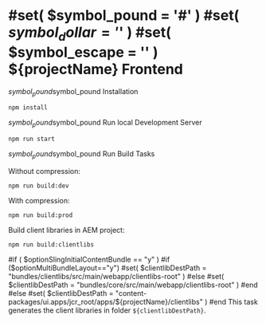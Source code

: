 #set( $symbol_pound = '#' )
#set( $symbol_dollar = '$' )
#set( $symbol_escape = '\' )
${projectName} Frontend
=======================

$symbol_pound$symbol_pound Installation

```
npm install
```

$symbol_pound$symbol_pound Run local Development Server

```
npm run start
```

$symbol_pound$symbol_pound Run Build Tasks

Without compression:

```
npm run build:dev
```

With compression:

```
npm run build:prod
```

Build client libraries in AEM project:

```
npm run build:clientlibs
```

#if ( $optionSlingInitialContentBundle == "y" )
#if ($optionMultiBundleLayout=="y")
#set( $clientlibDestPath = "bundles/clientlibs/src/main/webapp/clientlibs-root" )
#else
#set( $clientlibDestPath = "bundles/core/src/main/webapp/clientlibs-root" )
#end
#else
#set( $clientlibDestPath = "content-packages/ui.apps/jcr_root/apps/${projectName}/clientlibs" )
#end
This task generates the client libraries in folder `${clientlibDestPath}`.
